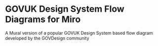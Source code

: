 # GOVUK Design System Flow Diagrams for Miro
A Mural version of a popular GOVUK Design System based flow diagram developed by the GOVDesign community
